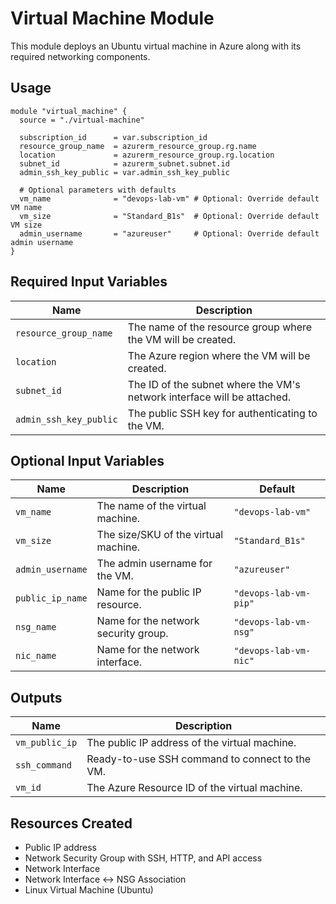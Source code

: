 # Virtual Machine Module

This module deploys an Ubuntu virtual machine in Azure along with its required networking components.

## Usage

```hcl
module "virtual_machine" {
  source = "./virtual-machine"

  subscription_id      = var.subscription_id
  resource_group_name  = azurerm_resource_group.rg.name
  location             = azurerm_resource_group.rg.location
  subnet_id            = azurerm_subnet.subnet.id
  admin_ssh_key_public = var.admin_ssh_key_public
  
  # Optional parameters with defaults
  vm_name              = "devops-lab-vm" # Optional: Override default VM name
  vm_size              = "Standard_B1s"  # Optional: Override default VM size
  admin_username       = "azureuser"     # Optional: Override default admin username
}
```

## Required Input Variables

| Name | Description |
|------|-------------|
| `resource_group_name` | The name of the resource group where the VM will be created. |
| `location` | The Azure region where the VM will be created. |
| `subnet_id` | The ID of the subnet where the VM's network interface will be attached. |
| `admin_ssh_key_public` | The public SSH key for authenticating to the VM. |

## Optional Input Variables

| Name | Description | Default |
|------|-------------|---------|
| `vm_name` | The name of the virtual machine. | `"devops-lab-vm"` |
| `vm_size` | The size/SKU of the virtual machine. | `"Standard_B1s"` |
| `admin_username` | The admin username for the VM. | `"azureuser"` |
| `public_ip_name` | Name for the public IP resource. | `"devops-lab-vm-pip"` |
| `nsg_name` | Name for the network security group. | `"devops-lab-vm-nsg"` |
| `nic_name` | Name for the network interface. | `"devops-lab-vm-nic"` |

## Outputs

| Name | Description |
|------|-------------|
| `vm_public_ip` | The public IP address of the virtual machine. |
| `ssh_command` | Ready-to-use SSH command to connect to the VM. |
| `vm_id` | The Azure Resource ID of the virtual machine. |

## Resources Created

- Public IP address
- Network Security Group with SSH, HTTP, and API access
- Network Interface
- Network Interface <-> NSG Association
- Linux Virtual Machine (Ubuntu)
